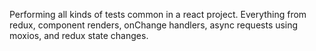 Performing all kinds of tests common in a react project. Everything from redux, component renders, onChange handlers, async requests using moxios, and redux state changes.
